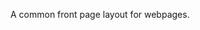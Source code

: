 A common front page layout for webpages.

<!DOCTYPE html>
<html >
<head>
	<meta charset="UTF-8">
	<title>Front-end webpage layout </title>
	<meta name="viewport" content="width=device-width, initial-scale=1.0">
	<link href="https://fonts.googleapis.com/css?family=Open+Sans" rel="stylesheet">
	<link rel="stylesheet" href="css/style.css">
	<link rel="stylesheet" href="http://maxcdn.bootstrapcdn.com/bootstrap/3.3.7/css/bootstrap.min.css">
	<!-- jQuery library -->
	<link rel="stylesheet" href="https://cdnjs.cloudflare.com/ajax/libs/material-design-iconic-font/2.2.0/css/material-design-iconic-font.min.css">
	<script src="https://ajax.googleapis.com/ajax/libs/jquery/1.12.4/jquery.min.js"></script>
	<!-- Latest compiled JavaScript -->
	<script src="http://maxcdn.bootstrapcdn.com/bootstrap/3.3.7/js/bootstrap.min.js"></script>
	<script type="text/javascript">
	
	</script>
	<style type="text/css">
		.box 
		{
    		height: 700px;
    		width: 80%;
    		margin: 50px;
   		 	border-style: solid outset outset solid;
		}

		.table
		{
			border: 2px solid black;
		}

		.logo
		{
			
			width:25%;
			height: 100px;
		    border-right: 1px solid black;
		    border-bottom: 1px solid black;
		    background-color: white;
		   
		}

		.sidenav1
		{
		    padding-top: 5px;
		    background-color: #f1f1f1;
		    height: 260px;
		    border-right: 2px solid;
		    border-bottom: 1px solid;
	    }

		@media screen and (max-width: 767px) 
		{
      		.sidenav1 
      		{
			    height: auto;
			    width: auto;
			    padding: 15px;

	      	}
	      	
    	}

    	.sidenav3
		{
		    padding-top: 20px;
		    background-color: #f1f1f1;
		    height: 450px;
		    width: 25%;
	    }

	    @media screen and (max-width: 767px) 
		{
      		.sidenav3 
      		{
			    height: auto;
			    width: auto;
			    padding: 15px;

	      	}
	      	
    	}

		.bar
		{
			width: 50%;
			height: 43px;
			border-bottom: 1px solid black;	
			background-color: lightblue;
		}

		.bar1
		{
			width: 25%;
			height: 43px;
			border-bottom: 1px solid black;	
			border-left: 1px solid black;
			background-color: cyan;
		}

		 .img
		 {
			width: 100%;
			height: 90px;
		 }

		 .index
		 {
		 	background-color: lightblue;
		 }


	    .link
	    {

		    list-style-type: none;
		    width: 100%;
		    background-color: lightblue;
		}

		.li a 
		{
		    display: block;
		    text-align: left;
		    color: #000;
		    text-decoration: none;
		}

		.li a:hover 
		{
		    background-color: #555;
		    color: white;
		}

		.title
		 {
		 	width: 100%;
		 	height: 100px;
		 	border-bottom: 1px solid black;
		 	background-color: pink;
		 	font-size: 40px;
		 	text-align: center;
		 }

		 .three
		 {
		 	width: 100%;
		 	height:40px;
		 	border-bottom: 1px solid black;
		 	background-color: lightgreen;
		 }

		 .four
		 {

		 	width: 100%;
		 	height: 50px;
		 	border-bottom: 2px solid black;
		 	background-color: cyan;
		 }

		div.absolute 
		{
			    position: relative;
			    bottom:190px;
			    width: 25%;
			    height: 200px;
			    border-right: 2px solid ;
		}

		ul
		{
			    list-style-type: none;
			    margin: 0;
			    padding: 0;
			    overflow: hidden;
		}

		li a
		{
		 	
		 	text-align: center;
   			text-decoration: none;
   			color:black;
		}

		header
		{
			height: 190px;
		}

		footer 
		{
			  position: relative;
		      background-color: rgb(255, 169, 137);
		      color: black;
		      width: 100%;
		      bottom: 200px;
		      height: 55px;
		      border-top: 2px solid;
		      text-align: center;
	    }

	    .breadcrumb 
	    {
    		padding: 8px 15px;
   			margin-bottom: 20px;
    		list-style: none;
		}

		body 
		{
 			 position: relative;
 			 
		}


	</style>
</head>
<body data-spy="scroll" data-target="#navbar-example" >
<div class="box">
		<div class="col-md-12">
				<header>
						<div class="row">
							<div class="col-sm-3 col-md-6 col-lg-2 logo">
								<a href="#"> <img src="images/vtiger.png" class="img" ></a>
							</div>

							<div class="col-sm-6 col-md-6 col-lg-7 bar">
								<ul class="breadcrumb" style="float:right; background-color:lightblue">
									<li><a href="#calendar">Calendar</a></li>
									<li><a href="#a-z">A-Z Index</a></li>
								</ul>
							</div>

							<div class="col-sm-3 col-md-6 col-lg-3 bar1">
								<input type="text" name="Search" style="margin-top:5px"></input>
								<button type="button" class="btn btn-xs"> Go </button>
							</div>

							<div class="title">Vtiger CRM Solutions</div>
						</div>

						<div class="row">
							<div class="three">
    							<ul class="breadcrumb" style="float:right; background-color:lightgreen">
									<li><a href="#home"> Home</a></li>
									<li><a href="#page1"> Page 1</a></li>
									<li><a href="#page2"> Page 2</a></li>
									<li><a href="#contact">Contact Us</a></li>
								</ul>
							</div>
						
							<div class="four">
						
								<ul class="nav nav-tabs" style="position:relative; top:5px; left:270px; border:transparent">
									<li><a data-toggle="tab" href="#select">SelectedTabStyle</a></li>
									<li style="border:1px solid; left:10px; background-color:lightblue"><a data-toggle="tab" href="#html" >Unselected Tab</a></li>
									<li style="border:1px solid; left:20px; background-color:lightblue"><a data-toggle="tab" href="#css">Unselected Tab</a></li>     
								</ul>
						
							</div>
						</div>
				</header>
				<div class="row">
					<div class="text-center">
					    <div class="col-sm-3 col-md-3 col-lg-3 sidenav1" style="background-color:lightblue">
					    	<ul class="link">
						      <p class="li"><a href="#">Homepage of site</a></p>
						      <p class="li"><a href="#">Common list tables</a></p>
						      <p class="li"><a href="#">Subscription Link</a></p>
						      <p class="li"><a href="#">Most visited</a></p>
						      <p class="li"><a href="#">Unsubscription Link</a></p>
						      <p class="li"><a href="#">Results</a></p>
						      <p class="li"><a href="#">Infrastructure</a></p>
						      <p class="li"><a href="#">Comments</a></p>
						    </ul>
					    </div>

					    <div class="col-sm-6 col-md-6 col-lg-6 text-left" id="navbar-example">
					    	<div class="container-fluid tab-pane fade" id="select">
					    	<div style="" class="tab-content clearfix">
								<div class="tab-pane active">
									<div class="row" style="height: 400px; overflow-x: hidden; overflow-y: scroll">
					      				<nav class="breadcrumb" id="up" style="background-color:white">
											<li><a class="breadcrumb-item" href="#homepage">HomePage</a></li>
											<li><a class="breadcrumb-item" href="#selectionmenu">Selection Menu</a></li>
											<li><a class="breadcrumb-item" href="#submenu">Sub Menu</a></li>
											<br><br><br><br><br><br><br><br><br><br><br><br><br><br><br><br><br><br><br><br><br><br><br><br><br>
											<a href="#up">
									          <span class="glyphicon glyphicon-chevron-up"></span>
									        </a>jump-to-top
										</nav>
									</div>
								</div>
							</div>	
							</div>
							<div class="tab-pane fade" id="html">
							
							</div>
							<div class="tab-pane fade" id="css">
							
							</div>

						</div>

					    <div class="col-sm-3 col-md-6 col-lg-4 sidenav3" style="border-left: 2px solid">
					    </div>
					</div>
				</div>

				<div class="row">
					<div class="col-md-3 absolute">
						    	
					</div>
				</div>
				
				<div class="row">
					<footer>
						<p>
							Vtiger CRM Solutions, 12th main road, 3rd block, Rajajinagar, Bangalore-10<br>
							<p> Copyright <span class="glyphicon glyphicon-copyright-mark"></span> 2004, Vtiger, All rights reserved, Tel:092436 02352</p>
						</p>
					</footer>	
				</div>
		</div>	
	
</div>
</body>
